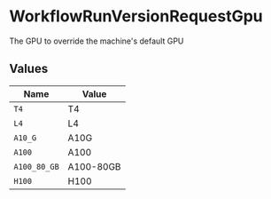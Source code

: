 # WorkflowRunVersionRequestGpu

The GPU to override the machine's default GPU


## Values

| Name         | Value        |
| ------------ | ------------ |
| `T4`         | T4           |
| `L4`         | L4           |
| `A10_G`      | A10G         |
| `A100`       | A100         |
| `A100_80_GB` | A100-80GB    |
| `H100`       | H100         |
